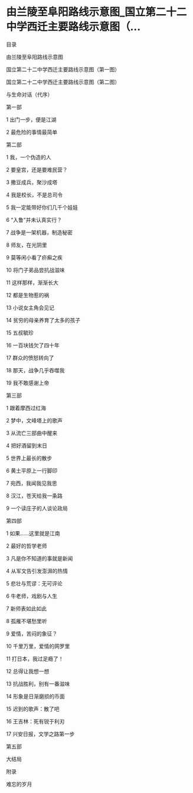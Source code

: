 # 由兰陵至阜阳路线示意图_国立第二十二中学西迁主要路线示意图（...

目录

由兰陵至阜阳路线示意图

国立第二十二中学西迁主要路线示意图（第一图）

国立第二十二中学西迁主要路线示意图（第二图）

与生命对话（代序）

第一部

1 出门一步，便是江湖

2 最危险的事情最简单

第二部

1 我，一个伪造的人

2 要皇宫，还是要难民营？

3 撒豆成兵，聚沙成塔

4 我是校长，不是总司令

5 我一定能带好你们几千个娃娃

6 “入鲁”并未认真实行？

7 战争是一架机器，制造秘密

8 师友，在光阴里

9 莫等闲小看了疥癣之疾

10 将门子弟品尝抗战滋味

11 这样那样，渐渐长大

12 都是生物惹的祸

13 小说女主角会见记

14 贫穷的母亲养育了太多的孩子

15 五叔毓珍

16 一百块钱欠了四十年

17 群众的愤怒转向了

18 那天，战争几乎吞噬我

19 我不敢感谢上帝

第三部

1 跟着摩西过红海

2 梦中，文峰塔上的歌声

3 从流亡三部曲中醒来

4 把好酒留到末日

5 世界上最长的散步

6 黄土平原上一行脚印

7 宛西，我闻我见我思

8 汉江，苍天给我一条路

9 一个读庄子的人谈论政局

第四部

1 如果……这里就是江南

2 最好的哲学老师

3 凡是你不知道的事就是新闻

4 从军文告引发澎湃的热情

5 悲壮与荒谬：无可评论

6 牛老师，戏剧与人生

7 新师表如此如此

8 孤雁不堪愁里听

9 爱情，苦闷的象征？

10 千里万里，爱情的网罗里

11 打日本，我过足瘾了！

12 总得让我想一想

13 抗战胜利，别有一番滋味

14 形象是日渐磨损的币面

15 迟到的歌声：散了吧

16 王吉林：死有锐于利刃

17 兴安日报，文学之路第一步

第五部

大结局

附录

难忘的岁月